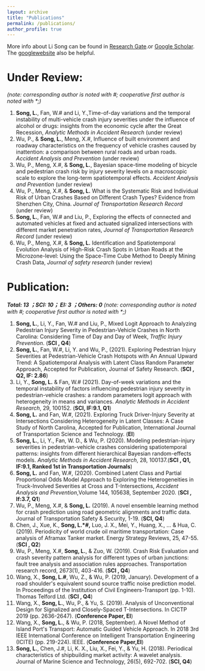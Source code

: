 ```yaml
---
layout: archive
title: "Publications"
permalink: /publications/
author_profile: true
---
```

More info about Li Song can be found in [Research Gate](https://www.researchgate.net/profile/Li_Song60).or [Google Scholar](http://scholar.google.com/citations?user=CyNM5yIAAAAJ&hl=enmight).<br>
The [googlewebsite](https://sites.google.com/view/lisong2019/home) also be helpful.


**Under Review:**
======
_(note: corresponding author is noted with #; cooperative first author is noted with *;)_<br>
1. **Song, L.**,  Fan, W.# and Li, Y.,Time-of-day variations and the temporal instability of multi-vehicle crash injury severities under the influence of alcohol or drugs: insights from the economic cycle after the Great Recession, <i>Analytic Methods in Accident Research</i> (under review)
1. Wu, P., & **Song, L.**, Meng, X.#, Influence of built environment and roadway characteristics on the frequency of vehicle crashes caused by inattention: a comparison between rural roads and urban roads. <i>Accident Analysis and Prevention</i> (under review)
1. Wu, P., Meng, X.#, & **Song, L.**, Bayesian space-time modeling of bicycle and pedestrian crash risk by injury severity levels on a macroscopic scale to explore the long-term spatiotemporal effects. <i>Accident Analysis and Prevention</i> (under review)
1. Wu, P., Meng, X.#, & **Song, L.** What is the Systematic Risk and Individual Risk of Urban Crashes Based on Different Crash Types? Evidence from Shenzhen City, China. <i>Journal of Transportation Research Record</i> (under review)
1. **Song, L.**,  Fan, W.# and Liu, P., Exploring the effects of connected and automated vehicles at fixed and actuated signalized intersections with different market penetration rates, <i>Journal of Transportation Research Record</i> (under review)
1. Wu, P., Meng, X.#, & **Song, L.** Identification and Spatiotemporal Evolution Analysis of High-Risk Crash Spots in Urban Roads at the Microzone-level: Using the Space-Time Cube Method to Deeply Mining Crash Data, <i>Journal of safety research</i> (under review) 

**Publication:**  
====== 
_**Total: 13 ；SCI: 10； EI: 3 ；Others: 0** (note: corresponding author is noted with #; cooperative first author is noted with *;)_<br>

1. **Song, L.**, Li, Y., Fan, W.# and Liu, P., Mixed Logit Approach to Analyzing Pedestrian Injury Severity in Pedestrian-Vehicle Crashes in North Carolina: Considering Time of Day and Day of Week, <i>Traffic Injury Prevention</i>. (**SCI , Q4**)
1. **Song, L.**, Fan, W.#, Li, Y. and Wu, P., (2021). Exploring Pedestrian Injury Severities at Pedestrian-Vehicle Crash Hotspots with An Annual Upward Trend: A Spatiotemporal Analysis with Latent Class Random Parameter Approach, Accepted for Publication, Journal of Safety Research. (**SCI , Q2, IF: 2.86**)
1. Li, Y., **Song, L.** & Fan, W.# (2021). Day-of-week variations and the temporal instability of factors influencing pedestrian injury severity in pedestrian-vehicle crashes: a random parameters logit approach with heterogeneity in means and variances. <i>Analytic Methods in Accident Research</i>, 29, 100152. (**SCI, IF:9.1, Q1**)
1. **Song, L.** and Fan, W.#, (2021). Exploring Truck Driver-Injury Severity at Intersections Considering Heterogeneity in Latent Classes: A Case Study of North Carolina, Accepted for Publication, International Journal of Transportation Science and Technology. (**EI**)
1. **Song, L.**, Li, Y., Fan, W. D., & Wu, P. (2020). Modeling pedestrian-injury severities in pedestrian-vehicle crashes considering spatiotemporal patterns: insights from different hierarchical Bayesian random-effects models. <i>Analytic Methods in Accident Research</i>, 28, 100137.(**SCI , Q1, IF:9.1, Ranked 1st in Transportation Journals**)
1. **Song, L.** and Fan, W.#, (2020). Combined Latent Class and Partial Proportional Odds Model Approach to Exploring the Heterogeneities in Truck-Involved Severities at Cross and T-Intersections, <i>Accident Analysis and Prevention</i>,Volume 144, 105638, September 2020. (**SCI , If:3.7, Q1**)
1. Wu, P., Meng, X.#, & **Song, L.** (2019). A novel ensemble learning method for crash prediction using road geometric alignments and traffic data. Journal of Transportation Safety & Security, 1-19. (**SCI, Q4**) 
1. Chen, J., Xue, K., **Song, L.*#,** Luo, J. X., Mei, Y., Huang, X., ... & Hua, C. (2019). Periodicity of world crude oil maritime transportation: Case analysis of Aframax Tanker market. Energy Strategy Reviews, 25, 47-55.  (**SCI , Q2**)
1. Wu, P., Meng, X.#, **Song, L.**, & Zuo, W. (2019). Crash Risk Evaluation and crash severity pattern analysis for different types of urban junctions: fault tree analysis and association rules approaches. Transportation research record, 2673(1), 403-416.  (**SCI , Q4**)
1. Wang, X., **Song, L.#**, Wu, Z., & Wu, P. (2019, January). Development of a road shoulder's equivalent sound source traffic noise prediction model. In Proceedings of the Institution of Civil Engineers-Transport (pp. 1-10). Thomas Telford Ltd.  (**SCI , Q4**)
1. Wang, X., **Song, L.**, Wu, P., & Yu, S. (2019). Analysis of Unconventional Design for Signalized and Closely-Spaced T-Intersections. In CICTP 2019 (pp. 2636-2647). (**Conference Paper, EI**)
1. Wang, X., **Song, L.**, & Wu, P. (2018, September). A Novel Method of Island Port's Transport: Automatic Guided Vehicle Approach. In 2018 3rd IEEE International Conference on Intelligent Transportation Engineering (ICITE) (pp. 219-224). IEEE.  (**Conference Paper,EI**)
1. **Song, L.**, Chen, J.#, Li, K. X., Liu, X., Fei, Y., & Yu, H. (2018). Periodical characteristics of shipbuilding market activity: A wavelet analysis. Journal of Marine Science and Technology, 26(5), 692-702.  (**SCI, Q4**)
